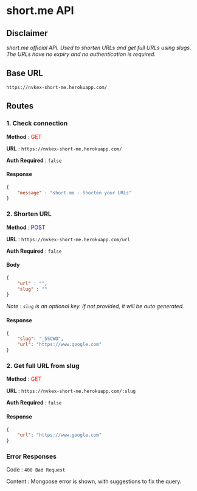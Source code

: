 # short.me API

## Disclaimer
*short.me official API. Used to shorten URLs and get full URLs using slugs. The URLs have no expiry and no authentication is required.*
## Base URL
`https://nvkex-short-me.herokuapp.com/`

## Routes
### 1. Check connection
**Method** :  <a style="color:red">GET</a>

**URL** : `https://nvkex-short-me.herokuapp.com/`

**Auth Required** : `false`

#### Response
```json
{
    "message" : "short.me - Shorten your URLs"
}
```
### 2. Shorten URL
**Method** :  <a style="color:blue">POST</a>

**URL** : `https://nvkex-short-me.herokuapp.com/url`

**Auth Required** : `false`

#### Body
```json
{
    "url" : "",
    "slug" : ""
}
```
*Note : `slug` is an optional key. If not provided, it will be auto generated.*

#### Response
```json
{
    "slug": "_55CWD",
    "url": "https://www.google.com"
}
```

### 2. Get full URL from slug
**Method** : <a style="color:red">GET</a>

**URL** : `https://nvkex-short-me.herokuapp.com/:slug`

**Auth Required** : `false`

#### Response
```json
{
    "url": "https://www.google.com"
}
```

### Error Responses

Code : `400 Bad Request`

Content : Mongoose error is shown, with suggestions to fix the query.



